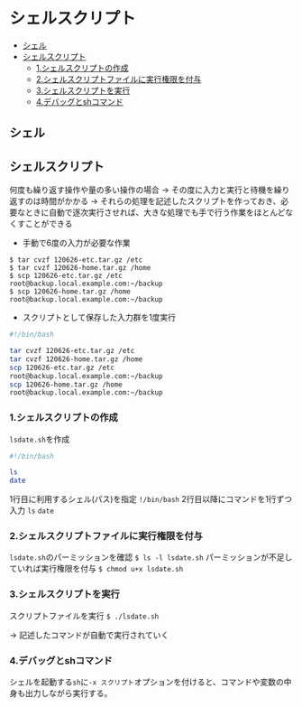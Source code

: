 # シェルスクリプト
- [シェル](#シェル)
- [シェルスクリプト](#シェルスクリプト)
  - [1.シェルスクリプトの作成](#1シェルスクリプトの作成)
  - [2.シェルスクリプトファイルに実行権限を付与](#2シェルスクリプトファイルに実行権限を付与)
  - [3.シェルスクリプトを実行](#3シェルスクリプトを実行)
  - [4.デバッグとshコマンド](#4デバッグとshコマンド)

## シェル

## シェルスクリプト
何度も繰り返す操作や量の多い操作の場合
-> その度に入力と実行と待機を繰り返すのは時間がかかる
-> それらの処理を記述したスクリプトを作っておき、必要なときに自動で逐次実行させれば、大きな処理でも手で行う作業をほとんどなくすことができる

- 手動で6度の入力が必要な作業
```
$ tar cvzf 120626-etc.tar.gz /etc
$ tar cvzf 120626-home.tar.gz /home
$ scp 120626-etc.tar.gz /etc
root@backup.local.example.com:~/backup
$ scp 120626-home.tar.gz /home
root@backup.local.example.com:~/backup
```

- スクリプトとして保存した入力群を1度実行
```sh
#!/bin/bash

tar cvzf 120626-etc.tar.gz /etc
tar cvzf 120626-home.tar.gz /home
scp 120626-etc.tar.gz /etc
root@backup.local.example.com:~/backup
scp 120626-home.tar.gz /home
root@backup.local.example.com:~/backup
```

### 1.シェルスクリプトの作成
`lsdate.sh`を作成
```sh
#!/bin/bash

ls
date
```

1行目に利用するシェル(パス)を指定
`!/bin/bash`
2行目以降にコマンドを1行ずつ入力
`ls`
`date`

### 2.シェルスクリプトファイルに実行権限を付与
`lsdate.sh`のパーミッションを確認
`$ ls -l lsdate.sh`
パーミッションが不足していれば実行権限を付与
`$ chmod u+x lsdate.sh`

### 3.シェルスクリプトを実行
スクリプトファイルを実行
`$ ./lsdate.sh`

-> 記述したコマンドが自動で実行されていく

### 4.デバッグとshコマンド
シェルを起動する`sh`に`-x スクリプト`オプションを付けると、コマンドや変数の中身も出力しながら実行する。